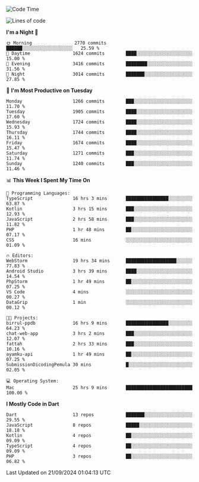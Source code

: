 <!--START_SECTION:waka-->
![Code Time](http://img.shields.io/badge/Code%20Time-758%20hrs%2031%20mins-blue)

![Lines of code](https://img.shields.io/badge/From%20Hello%20World%20I%27ve%20Written-3.6%20million%20lines%20of%20code-blue)

**I'm a Night 🦉** 

```text
🌞 Morning                2770 commits        ██████░░░░░░░░░░░░░░░░░░░   25.59 % 
🌆 Daytime                1624 commits        ████░░░░░░░░░░░░░░░░░░░░░   15.00 % 
🌃 Evening                3416 commits        ████████░░░░░░░░░░░░░░░░░   31.56 % 
🌙 Night                  3014 commits        ███████░░░░░░░░░░░░░░░░░░   27.85 % 
```
📅 **I'm Most Productive on Tuesday** 

```text
Monday                   1266 commits        ███░░░░░░░░░░░░░░░░░░░░░░   11.70 % 
Tuesday                  1905 commits        ████░░░░░░░░░░░░░░░░░░░░░   17.60 % 
Wednesday                1724 commits        ████░░░░░░░░░░░░░░░░░░░░░   15.93 % 
Thursday                 1744 commits        ████░░░░░░░░░░░░░░░░░░░░░   16.11 % 
Friday                   1674 commits        ████░░░░░░░░░░░░░░░░░░░░░   15.47 % 
Saturday                 1271 commits        ███░░░░░░░░░░░░░░░░░░░░░░   11.74 % 
Sunday                   1240 commits        ███░░░░░░░░░░░░░░░░░░░░░░   11.46 % 
```


📊 **This Week I Spent My Time On** 

```text
💬 Programming Languages: 
TypeScript               16 hrs 3 mins       ████████████████░░░░░░░░░   63.87 % 
Kotlin                   3 hrs 15 mins       ███░░░░░░░░░░░░░░░░░░░░░░   12.93 % 
JavaScript               2 hrs 58 mins       ███░░░░░░░░░░░░░░░░░░░░░░   11.82 % 
PHP                      1 hr 48 mins        ██░░░░░░░░░░░░░░░░░░░░░░░   07.17 % 
CSS                      16 mins             ░░░░░░░░░░░░░░░░░░░░░░░░░   01.09 % 

🔥 Editors: 
WebStorm                 19 hrs 34 mins      ███████████████████░░░░░░   77.83 % 
Android Studio           3 hrs 39 mins       ████░░░░░░░░░░░░░░░░░░░░░   14.54 % 
PhpStorm                 1 hr 49 mins        ██░░░░░░░░░░░░░░░░░░░░░░░   07.25 % 
VS Code                  4 mins              ░░░░░░░░░░░░░░░░░░░░░░░░░   00.27 % 
DataGrip                 1 min               ░░░░░░░░░░░░░░░░░░░░░░░░░   00.12 % 

🐱‍💻 Projects: 
birrul-ppdb              16 hrs 9 mins       ████████████████░░░░░░░░░   64.23 % 
chat-web-app             3 hrs 2 mins        ███░░░░░░░░░░░░░░░░░░░░░░   12.07 % 
fattah                   2 hrs 33 mins       ███░░░░░░░░░░░░░░░░░░░░░░   10.16 % 
ayamku-api               1 hr 49 mins        ██░░░░░░░░░░░░░░░░░░░░░░░   07.25 % 
SubmissionDicodingPemula 30 mins             █░░░░░░░░░░░░░░░░░░░░░░░░   02.05 % 

💻 Operating System: 
Mac                      25 hrs 9 mins       █████████████████████████   100.00 % 
```

**I Mostly Code in Dart** 

```text
Dart                     13 repos            ███████░░░░░░░░░░░░░░░░░░   29.55 % 
JavaScript               8 repos             █████░░░░░░░░░░░░░░░░░░░░   18.18 % 
Kotlin                   4 repos             ██░░░░░░░░░░░░░░░░░░░░░░░   09.09 % 
TypeScript               4 repos             ██░░░░░░░░░░░░░░░░░░░░░░░   09.09 % 
PHP                      3 repos             ██░░░░░░░░░░░░░░░░░░░░░░░   06.82 % 
```




 Last Updated on 21/09/2024 01:04:13 UTC
<!--END_SECTION:waka-->
